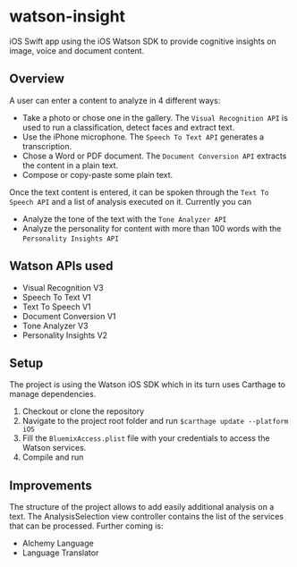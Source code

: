 # watson-insight
iOS Swift app using the iOS Watson SDK to provide cognitive insights on image, voice and document content.

## Overview
A user can enter a content to analyze in 4 different ways:
* Take a photo or chose one in the gallery. The `Visual Recognition API` is used to run a classification, detect faces and extract text.
* Use the iPhone microphone. The `Speech To Text API` generates a transcription. 
* Chose a Word or PDF document. The `Document Conversion API` extracts the content in a plain text. 
* Compose or copy-paste some plain text. 

Once the text content is entered, it can be spoken through the `Text To Speech API` and a list of analysis executed on it. Currently you can
* Analyze the tone of the text with the `Tone Analyzer API`
* Analyze the personality for content with more than 100 words with the `Personality Insights API`

## Watson APIs used
- Visual Recognition V3
- Speech To Text V1
- Text To Speech V1
- Document Conversion V1
- Tone Analyzer V3
- Personality Insights V2

## Setup
The project is using the Watson iOS SDK which in its turn uses Carthage to manage dependencies.

1. Checkout or clone the repository
2. Navigate to the project root folder and run `$carthage update --platform iOS`
3. Fill the `BluemixAccess.plist` file with your credentials to access the Watson services.
4. Compile and run


## Improvements
The structure of the project allows to add easily additional analysis on a text. The AnalysisSelection view controller contains the list of the services that can be processed. Further coming is:
- Alchemy Language
- Language Translator
